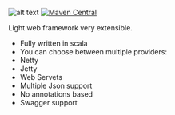 ![alt text](https://travis-ci.org/acsgh/mad-server.svg?branch=master)
[![Maven Central](https://img.shields.io/maven-central/v/com.github.acsgh.mad.scala/core_2.12.svg?label=Maven%20Central)](https://search.maven.org/search?q=g:%22com.github.acsgh.mad.scala%22%20AND%20a:%22core_2.12%22)

Light web framework very extensible.
- Fully written in scala
- You can choose between multiple providers:
- Netty
- Jetty
- Web Servets
- Multiple Json support
- No annotations based
- Swagger support